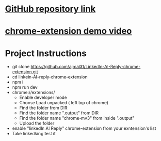 # [GitHub repository link](https://github.com/ajmal31/LinkedIn-AI-Reply-chrome-extension)
# [chrome-extension demo video](https://www.loom.com/share/07eed68210f2449eba3af442fa039fce?sid=7775a0f2-a2ea-4de5-a766-152c8b66cb06)

# Project Instructions 
  * git clone https://github.com/ajmal31/LinkedIn-AI-Reply-chrome-extension.git
  * cd linkein-AI-reply-chrome-extension
  * npm i
  * npm run dev
  * chrome://extensions/
    * Enable developer mode
    * Choose Load unpacked ( left top of chrome)
    * Find the folder from DIR
    * Find the folder name ".output" from DIR
    * Find the folder name "chrome-mv3" from inside ".output"
    * Upload the folder 
  * enable "linkedIn AI Reply" chrome-extension from your exntension's list
  * Take linkedking test it   